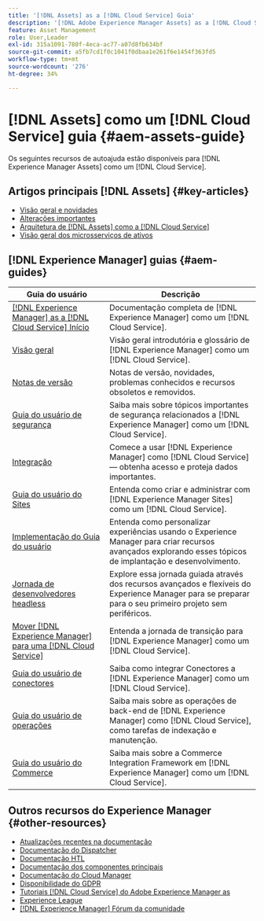 ```yaml
---
title: '[!DNL Assets] as a [!DNL Cloud Service] Guia'
description: '[!DNL Adobe Experience Manager Assets] as a [!DNL Cloud Service] recursos de autoajuda e links de documentação'
feature: Asset Management
role: User,Leader
exl-id: 315a1091-780f-4eca-ac77-a07d8fb634bf
source-git-commit: a5fb7cd1f0c1041f0dbaa1e261f6e1454f363fd5
workflow-type: tm+mt
source-wordcount: '276'
ht-degree: 34%

---
```


# [!DNL Assets] como um  [!DNL Cloud Service] guia {#aem-assets-guide}

Os seguintes recursos de autoajuda estão disponíveis para [!DNL Experience Manager Assets] como um [!DNL Cloud Service].

## Artigos principais [!DNL Assets] {#key-articles}

* [Visão geral e novidades](overview.md)
* [Alterações importantes](/help/assets/assets-cloud-changes.md)
* [Arquitetura de [!DNL Assets] como a [!DNL Cloud Service]](architecture.md)
* [Visão geral dos microsserviços de ativos](/help/assets/asset-microservices-overview.md)

## [!DNL Experience Manager] guias {#aem-guides}

| Guia do usuário | Descrição |
|---|---|
| [[!DNL Experience Manager] as a [!DNL Cloud Service] Início](/help/landing/home.md) | Documentação completa de [!DNL Experience Manager] como um [!DNL Cloud Service]. |
| [Visão geral](/help/overview/home.md) | Visão geral introdutória e glossário de [!DNL Experience Manager] como um [!DNL Cloud Service]. |
| [Notas de versão](/help/release-notes/home.md) | Notas de versão, novidades, problemas conhecidos e recursos obsoletos e removidos. |
| [Guia do usuário de segurança](/help/security/home.md) | Saiba mais sobre tópicos importantes de segurança relacionados a [!DNL Experience Manager] como um [!DNL Cloud Service]. |
| [Integração](/help/onboarding/home.md) | Comece a usar [!DNL Experience Manager] como [!DNL Cloud Service] — obtenha acesso e proteja dados importantes. |
| [Guia do usuário do Sites](/help/sites-cloud/home.md) | Entenda como criar e administrar com [!DNL Experience Manager Sites] como um [!DNL Cloud Service]. |
| [Implementação do Guia do usuário](/help/implementing/home.md) | Entenda como personalizar experiências usando o Experience Manager para criar recursos avançados explorando esses tópicos de implantação e desenvolvimento. |
| [Jornada de desenvolvedores headless](/help/journey-headless/developer/overview.md) | Explore essa jornada guiada através dos recursos avançados e flexíveis do Experience Manager para se preparar para o seu primeiro projeto sem periféricos. |
| [Mover  [!DNL Experience Manager] para uma [!DNL Cloud Service]](/help/move-to-cloud-service/home.md) | Entenda a jornada de transição para [!DNL Experience Manager] como um [!DNL Cloud Service]. |
| [Guia do usuário de conectores](/help/connectors/home.md) | Saiba como integrar Conectores a [!DNL Experience Manager] como um [!DNL Cloud Service]. |
| [Guia do usuário de operações](/help/operations/home.md) | Saiba mais sobre as operações de back-end de [!DNL Experience Manager] como [!DNL Cloud Service], como tarefas de indexação e manutenção. |
| [Guia do usuário do Commerce](/help/commerce-cloud/home.md) | Saiba mais sobre a Commerce Integration Framework em [!DNL Experience Manager] como um [!DNL Cloud Service]. |

## Outros recursos do Experience Manager {#other-resources}

* [Atualizações recentes na documentação](https://experienceleague.adobe.com/docs/experience-manager-release-information/aem-release-updates/doc-updates/documentation-updates.html#aem-as-a-cloud-service)
* [Documentação do Dispatcher](/help/implementing/dispatcher/overview.md)
* [Documentação HTL](https://experienceleague.adobe.com/docs/experience-manager-htl/using/overview.html?lang=pt-BR)
* [Documentação dos componentes principais](https://experienceleague.adobe.com/docs/experience-manager-core-components/using/introduction.html?lang=pt-BR)
* [Documentação do Cloud Manager](https://experienceleague.adobe.com/docs/experience-manager-cloud-manager/using/introduction-to-cloud-manager.html?lang=pt-BR)
* [Disponibilidade do GDPR](/help/compliance/data-privacy-and-protection-readiness/aem-readiness.md)
* [Tutoriais  [!DNL Cloud Service] do Adobe Experience Manager as](https://experienceleague.adobe.com/docs/experience-manager-learn/cloud-service/overview.html?lang=pt-BR)
* [Experience League](https://experienceleague.adobe.com/?promoid=K42KVXHD&amp;mv=other#recommended/solutions/experience-manager)
* [[!DNL Experience Manager] Fórum da comunidade](https://experienceleaguecommunities.adobe.com/t5/adobe-experience-manager/ct-p/adobe-experience-manager-community)
